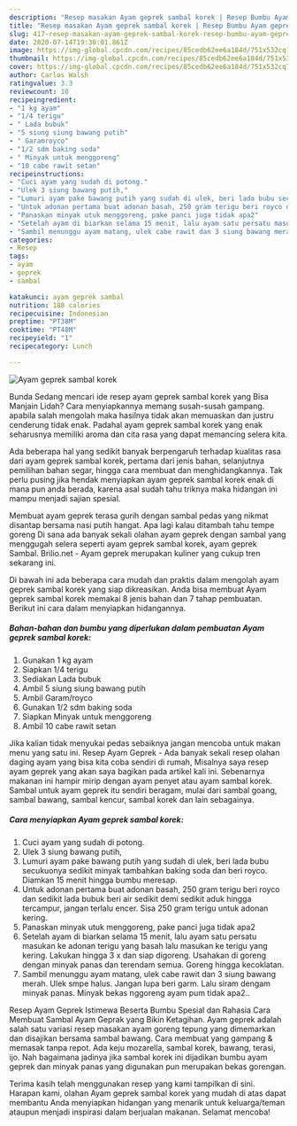 ```yaml
---
description: "Resep masakan Ayam geprek sambal korek | Resep Bumbu Ayam geprek sambal korek Yang Menggugah Selera"
title: "Resep masakan Ayam geprek sambal korek | Resep Bumbu Ayam geprek sambal korek Yang Menggugah Selera"
slug: 417-resep-masakan-ayam-geprek-sambal-korek-resep-bumbu-ayam-geprek-sambal-korek-yang-menggugah-selera
date: 2020-07-14T19:30:01.861Z
image: https://img-global.cpcdn.com/recipes/85cedb62ee6a184d/751x532cq70/ayam-geprek-sambal-korek-foto-resep-utama.jpg
thumbnail: https://img-global.cpcdn.com/recipes/85cedb62ee6a184d/751x532cq70/ayam-geprek-sambal-korek-foto-resep-utama.jpg
cover: https://img-global.cpcdn.com/recipes/85cedb62ee6a184d/751x532cq70/ayam-geprek-sambal-korek-foto-resep-utama.jpg
author: Carlos Walsh
ratingvalue: 3.3
reviewcount: 10
recipeingredient:
- "1 kg ayam"
- "1/4 terigu"
- " Lada bubuk"
- "5 siung siung bawang putih"
- " Garamroyco"
- "1/2 sdm baking soda"
- " Minyak untuk menggoreng"
- "10 cabe rawit setan"
recipeinstructions:
- "Cuci ayam yang sudah di potong."
- "Ulek 3 siung bawang putih,"
- "Lumuri ayam pake bawang putih yang sudah di ulek, beri lada bubu secukuonya sedikit minyak tambahkan baking soda dan beri royco. Diamkan 15 menit hingga bumbu meresap."
- "Untuk adonan pertama buat adonan basah, 250 gram terigu beri royco dan sedikit lada bubuk beri air sedikit demi sedikit aduk hingga tercampur, jangan terlalu encer. Sisa 250 gram terigu untuk adonan kering."
- "Panaskan minyak utuk menggoreng, pake panci juga tidak apa2"
- "Setelah ayam di biarkan selama 15 menit, lalu ayam satu persatu masukan ke adonan terigu yang basah lalu masukan ke terigu yang kering. Lakukan hingga 3 x dan siap digoreng. Usahakan di goreng dengan minyak panas dan terendam semua. Goreng hingga kecoklatan."
- "Sambil menunggu ayam matang, ulek cabe rawit dan 3 siung bawang merah. Ulek smpe halus. Jangan lupa beri garm. Lalu siram dengam minyak panas. Minyak bekas nggoreng ayam pum tidak apa2.."
categories:
- Resep
tags:
- ayam
- geprek
- sambal

katakunci: ayam geprek sambal 
nutrition: 188 calories
recipecuisine: Indonesian
preptime: "PT38M"
cooktime: "PT48M"
recipeyield: "1"
recipecategory: Lunch

---
```



![Ayam geprek sambal korek](https://img-global.cpcdn.com/recipes/85cedb62ee6a184d/751x532cq70/ayam-geprek-sambal-korek-foto-resep-utama.jpg)

Bunda Sedang mencari ide resep ayam geprek sambal korek yang Bisa Manjain Lidah? Cara menyiapkannya memang susah-susah gampang. apabila salah mengolah maka hasilnya tidak akan memuaskan dan justru cenderung tidak enak. Padahal ayam geprek sambal korek yang enak seharusnya memiliki aroma dan cita rasa yang dapat memancing selera kita.

Ada beberapa hal yang sedikit banyak berpengaruh terhadap kualitas rasa dari ayam geprek sambal korek, pertama dari jenis bahan, selanjutnya pemilihan bahan segar, hingga cara membuat dan menghidangkannya. Tak perlu pusing jika hendak menyiapkan ayam geprek sambal korek enak di mana pun anda berada, karena asal sudah tahu triknya maka hidangan ini mampu menjadi sajian spesial.

Membuat ayam geprek terasa gurih dengan sambal pedas yang nikmat disantap bersama nasi putih hangat. Apa lagi kalau ditambah tahu tempe goreng Di sana ada banyak sekali olahan ayam geprek dengan sambal yang menggugah selera seperti ayam geprek sambal korek, ayam geprek Sambal. Brilio.net - Ayam geprek merupakan kuliner yang cukup tren sekarang ini.


Di bawah ini ada beberapa cara mudah dan praktis dalam mengolah ayam geprek sambal korek yang siap dikreasikan. Anda bisa membuat Ayam geprek sambal korek memakai 8 jenis bahan dan 7 tahap pembuatan. Berikut ini cara dalam menyiapkan hidangannya.

<!--inarticleads1-->

##### Bahan-bahan dan bumbu yang diperlukan dalam pembuatan Ayam geprek sambal korek:

1. Gunakan 1 kg ayam
1. Siapkan 1/4 terigu
1. Sediakan  Lada bubuk
1. Ambil 5 siung siung bawang putih
1. Ambil  Garam/royco
1. Gunakan 1/2 sdm baking soda
1. Siapkan  Minyak untuk menggoreng
1. Ambil 10 cabe rawit setan


Jika kalian tidak menyukai pedas sebaiknya jangan mencoba untuk makan menu yang satu ini. Resep Ayam Geprek - Ada banyak sekali resep olahan daging ayam yang bisa kita coba sendiri di rumah, Misalnya saya resep ayam geprek yang akan saya bagikan pada artikel kali ini. Sebenarnya makanan ini hampir mirip dengan ayam penyet atau ayam sambal korek. Sambal untuk ayam geprek itu sendiri beragam, mulai dari sambal goang, sambal bawang, sambal kencur, sambal korek dan lain sebagainya. 

<!--inarticleads2-->

##### Cara menyiapkan Ayam geprek sambal korek:

1. Cuci ayam yang sudah di potong.
1. Ulek 3 siung bawang putih,
1. Lumuri ayam pake bawang putih yang sudah di ulek, beri lada bubu secukuonya sedikit minyak tambahkan baking soda dan beri royco. Diamkan 15 menit hingga bumbu meresap.
1. Untuk adonan pertama buat adonan basah, 250 gram terigu beri royco dan sedikit lada bubuk beri air sedikit demi sedikit aduk hingga tercampur, jangan terlalu encer. Sisa 250 gram terigu untuk adonan kering.
1. Panaskan minyak utuk menggoreng, pake panci juga tidak apa2
1. Setelah ayam di biarkan selama 15 menit, lalu ayam satu persatu masukan ke adonan terigu yang basah lalu masukan ke terigu yang kering. Lakukan hingga 3 x dan siap digoreng. Usahakan di goreng dengan minyak panas dan terendam semua. Goreng hingga kecoklatan.
1. Sambil menunggu ayam matang, ulek cabe rawit dan 3 siung bawang merah. Ulek smpe halus. Jangan lupa beri garm. Lalu siram dengam minyak panas. Minyak bekas nggoreng ayam pum tidak apa2..


Resep Ayam Geprek Istimewa Beserta Bumbu Spesial dan Rahasia Cara Membuat Sambal Ayam Geprak yang Bikin Ketagihan. Ayam geprek adalah salah satu variasi resep masakan ayam goreng tepung yang dimemarkan dan disajikan bersama sambal bawang. Cara membuat yang gampang &amp; memasak tanpa repot. Ada keju mozarella, sambal korek, bawang, terasi, ijo. Nah bagaimana jadinya jika sambal korek ini dijadikan bumbu ayam geprek dan minyak panas yang digunakan pun merupakan bekas gorengan. 

Terima kasih telah menggunakan resep yang kami tampilkan di sini. Harapan kami, olahan Ayam geprek sambal korek yang mudah di atas dapat membantu Anda menyiapkan hidangan yang menarik untuk keluarga/teman ataupun menjadi inspirasi dalam berjualan makanan. Selamat mencoba!
